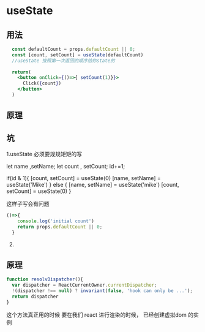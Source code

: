 # useState

## 用法

``` jsx
  const defaultCount = props.defaultCount || 0;
  const [count, setCount] = useState(defaultCount)
  //useState 按照第一次返回的顺序给你state的
  
  return(
    <button onClick={()=>{ setCount(1)}}>
      Click({count})
    </button>
  )

```

## 原理

## 坑
1.useState 必须要规规矩矩的写

 let name ,setName;
  let count , setCount;
  id+=1;

  if(id & 1){
     [count, setCount] = useState(0)
     [name, setName] = useState('Mike')
  } else {
     [name, setName] = useState('mike')
     [count, setCount] = useState(0)
  }


这样子写会有问题


``` jsx
()=>{
    console.log('initial count')
    return props.defaultCount || 0;
  }

```
2.

##  原理

```js
function resolvDispatcher(){
  var dispatcher = ReactCurrentOwner.currentDispatcher;
  !(dispatcher !== null) ? invariant(false, 'hook can only be ...');
  return dispatcher
}
```
这个方法真正用的时候 要在我们 react 进行渲染的时候， 已经创建虚拟dom 的实例